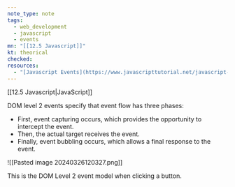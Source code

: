 ```yaml
---
note_type: note
tags:
  - web_development
  - javascript
  - events
mn: "[[12.5 Javascript]]"
kt: theorical
checked: 
resources:
  - "[Javascript Events](https://www.javascripttutorial.net/javascript-dom/javascript-events/)"
---
```

[[12.5 Javascript|JavaScript]]

DOM level 2 events specify that event flow has three phases:

- First, event capturing occurs, which provides the opportunity to intercept the event.
- Then, the actual target receives the event.
- Finally, event bubbling occurs, which allows a final response to the event.

![[Pasted image 20240326120327.png]]

This is the DOM Level 2 event model when clicking a button. 


